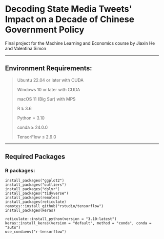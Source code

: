 # Decoding State Media Tweets' Impact on a Decade of Chinese Government Policy

Final project for the Machine Learning and Economics course by Jiaxin He and Valentina Simon

---

## Environment Requirements:

> Ubuntu 22.04 or later with CUDA
>
> Windows 10 or later with CUDA
> 
> macOS 11 (Big Sur) with MPS
> 
> R ≥ 3.6
> 
> Python = 3.10
> 
> conda ≥ 24.0.0
> 
> TensorFlow ≤ 2.9.0
> 

---

## Required Packages

### R packages:
```
install_packages("ggplot2")
install_packages("outliers")
install_packages("dplyr")
install_packages("tidyverse")
install_packages(remotes)
install_packages(reticulate)
remotes::install_github("rstudio/tensorflow")
install_packages(keras)

reticulate::install_python(version = "3.10:latest")
keras::install_keras(version = "default", method = "conda", conda = "auto")
use_condaenv("r-tensorflow")
```

